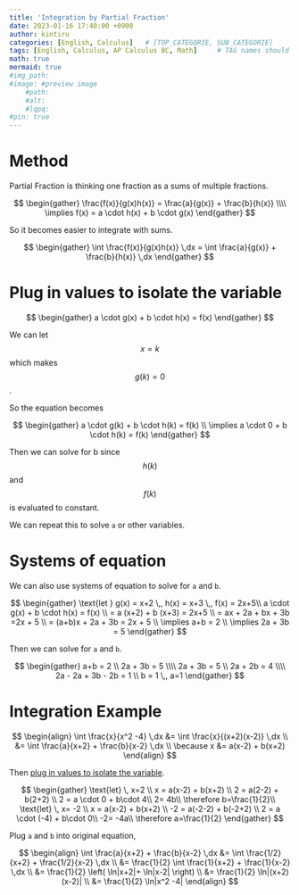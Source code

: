 ```yaml
---
title: 'Integration by Partial Fraction'
date: 2023-01-16 17:40:00 +0900
author: kintiru
categories: [English, Calculus]   # [TOP_CATEGORIE, SUB_CATEGORIE]
tags: [English, Calculus, AP Calculus BC, Math]     # TAG names should always be lowercase
math: true
mermaid: true
#img_path: 
#image: #preview image
    #path:
    #alt:
    #lqpq:
#pin: true
---
```


# Method

Partial Fraction is thinking one fraction as a sums of multiple fractions.

$$
\begin{gather}
\frac{f(x)}{g(x)h(x)} = \frac{a}{g(x)} + \frac{b}{h(x)} \\\\
\implies f(x) = a \cdot h(x) + b \cdot g(x)
\end{gather}
$$

So it becomes easier to integrate with sums.

$$
\begin{gather}
\int \frac{f(x)}{g(x)h(x)} \,dx = \int \frac{a}{g(x)} + \frac{b}{h(x)} \,dx
\end{gather}
$$

# Plug in values to isolate the variable

$$
\begin{gather}
a \cdot g(x) + b \cdot h(x) = f(x)
\end{gather}
$$

We can let
$$x = k$$
 which makes
$$ g(k) = 0 $$
.

So the equation becomes

$$
\begin{gather}
a \cdot g(k) + b \cdot h(k) = f(k) \\
\implies a \cdot 0 + b \cdot h(k) = f(k)
\end{gather}
$$

Then we can solve for b since 
$$h(k)$$
 and 
$$f(k)$$
 is evaluated to constant.

We can repeat this to solve `a` or other variables.

# Systems of equation

We can also use systems of equation to solve for `a` and `b`.

$$
\begin{gather}
\text{let } g(x) = x+2 \,, h(x) = x+3 \,, f(x) = 2x+5\\
a \cdot g(x) + b \cdot h(x) = f(x) \\
= a (x+2) + b (x+3) = 2x+5 \\
= ax + 2a + bx + 3b =2x + 5 \\
= (a+b)x + 2a + 3b = 2x + 5 \\
\implies a+b = 2 \\
\implies 2a + 3b = 5
\end{gather}
$$

Then we can solve for `a` and `b`.

$$
\begin{gather}
a+b = 2 \\
2a + 3b = 5 \\\\
2a + 3b = 5 \\
2a + 2b = 4 \\\\
2a - 2a + 3b - 2b = 1 \\
b = 1 \,, a=1
\end{gather}
$$

# Integration Example

$$
\begin{align}
\int \frac{x}{x^2 -4} \,dx &= \int \frac{x}{(x+2)(x-2)} \,dx \\
&= \int \frac{a}{x+2} + \frac{b}{x-2} \,dx \\
\because x &= a(x-2) + b(x+2)
\end{align}
$$

Then [plug in values to isolate the variable](#plug-in-values-to-isoalte-the-variable).


$$
\begin{gather}
\text{let} \, x=2 \\
x = a(x-2) + b(x+2) \\
2 = a(2-2) + b(2+2) \\
2 = a \cdot 0 + b\cdot 4\\
2= 4b\\
\therefore b=\frac{1}{2}\\
\text{let} \, x= -2 \\
x = a(x-2) + b(x+2) \\
-2 = a(-2-2) + b(-2+2) \\
2 = a \cdot (-4) + b\cdot 0\\
-2= -4a\\
\therefore a=\frac{1}{2}
\end{gather}
$$

Plug `a` and `b` into original equation,

$$
\begin{align}
\int \frac{a}{x+2} + \frac{b}{x-2} \,dx &= \int \frac{1/2}{x+2} + \frac{1/2}{x-2} \,dx \\
&= \frac{1}{2} \int \frac{1}{x+2} + \frac{1}{x-2} \,dx \\
&= \frac{1}{2} \left( \ln|x+2|+ \ln|x-2|  \right) \\
&= \frac{1}{2} \ln|(x+2)(x-2)| \\
&= \frac{1}{2} \ln|x^2 -4|
\end{align}
$$
